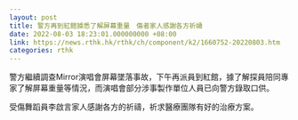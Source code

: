 ```yaml
---
layout: post
title: 警方再到紅館據悉了解屏幕重量　傷者家人感謝各方祈禱
date: 2022-08-03 18:23:01.000000000 +08:00
link: https://news.rthk.hk/rthk/ch/component/k2/1660752-20220803.htm
categories: rthk
---
```


警方繼續調查Mirror演唱會屏幕墜落事故，下午再派員到紅館，據了解探員陪同專家了解屏幕重量等情況，而演唱會部分涉事製作單位人員已向警方錄取口供。

受傷舞蹈員李啟言家人感謝各方的祈禱，祈求醫療團隊有好的治療方案。
